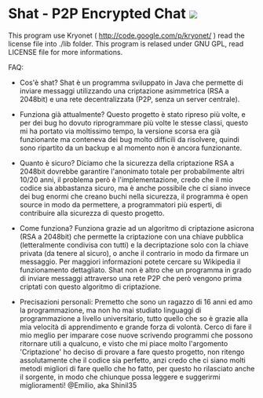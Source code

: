 # Shat - P2P Encrypted Chat <img src="https://img.shields.io/badge/project-discontinued-red.svg">

This program use Kryonet ( http://code.google.com/p/kryonet/ ) read the license file into ./lib folder.
This program is relased under GNU GPL, read LICENSE file for more informations.

FAQ:

- Cos'è shat?
Shat è un programma sviluppato in Java che permette di inviare messaggi utilizzando una criptazione
asimmetrica (RSA a 2048bit) e una rete decentralizzata (P2P, senza un server centrale).

- Funziona già attualmente?
Questo progetto è stato ripreso più volte, e per dei bug ho dovuto riprogrammare più volte le stesse
classi, questo mi ha portato via moltissimo tempo, la versione scorsa era già funzionante ma conteneva
dei bug molto difficili da risolvere, quindi sono ripartito da un backup e al momento non è ancora funzionante.

- Quanto è sicuro?
Diciamo che la sicurezza della criptazione RSA a 2048bit dovrebbe garantire l'anonimato totale per
probabilmente altri 10/20 anni, il problema però è l'implementazione, credo che il mio codice sia
abbastanza sicuro, ma è anche possibile che ci siano invece dei bug enormi che creano buchi nella
sicurezza, il programma è open source in modo da permettere, a programmatori più esperti, di
contribuire alla sicurezza di questo progetto.

- Come funziona?
Funziona grazie ad un algoritmo di criptazione asicrona (RSA a 2048bit) che permette la criptazione
con una chiave pubblica (letteralmente condivisa con tutti) e la decriptazione solo con la chiave
privata (da tenere al sicuro), o anche il contrario in modo da firmare un messaggio. Per maggiori
informazioni potete cercare su Wikipedia il funzionamento dettagliato. Shat non è altro che un programma
in grado di inviare messaggi attraverso una rete P2P che però vengono prima criptati con questo algoritmo
di criptazione.

- Precisazioni personali:
Premetto che sono un ragazzo di 16 anni ed amo la programmazione, ma non ho mai studiato linguaggi
di programmazione a livello universitario, tutto quello che so è grazie alla mia velocità di apprendimento
e grande forza di volontà. Cerco di fare il mio meglio per imparare cose nuove scrivendo programmi che possono
ritornare utili a qualcuno, e visto che mi piace molto l'argomento 'Criptazione' ho deciso di provare a fare
questo progetto, non ritengo assolutamente che il codice sia perfetto, anzi credo che ci siano molti metodi
migliori di fare quello che ho fatto, per questo ho rilasciato anche il sorgente, in modo che chiunque possa
leggere e suggerirmi miglioramenti!
@Emilio, aka Shinil35
